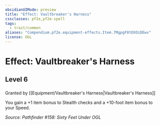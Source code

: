 ```yaml
---
obsidianUIMode: preview
title: "Effect: Vaultbreaker's Harness"
cssclasses: pf2e,pf2e-spell
tags:
  - trait/common
aliases: "Compendium.pf2e.equipment-effects.Item.7MgpgF8tOXOiDEwv"
license: OGL
---
```

# Effect: Vaultbreaker's Harness
## Level 6
### 






Granted by [[Equipment/Vaultbreaker's Harness|Vaultbreaker's Harness]]

You gain a +1 item bonus to Stealth checks and a +10-foot item bonus to your Speed.

*Source: Pathfinder #158: Sixty Feet Under*
*OGL*